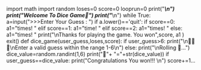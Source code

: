 import math
import random
loses=0
score=0
looprun=0
print("_________\n")
print("Welcome To Dice Game🎲")
print("_________\n")
while True:
  a=input(">>>Enter Your Guess :  ")
  if a.lower()=='quit':
    if score==0:
      a1="times! "
    elif score==1:
      a1="time! "
    elif score==2:
      a1="times! "
    else:
      a1="times! "
    print("\nThanks for playing the game. You won",score, a1 )
    exit()
  def dice_game(user_guess,loses,score):
    if user_guess>6:
      print("\n🚫🚫🚫\nEnter a valid guess within the range 1-6\n")
    else:
      print("\nRolling 🎲...")
      dice_value=random.randint(1,6)
      print("🎲"+ "="+str(dice_value))
      if user_guess==dice_value:
        print("Congratulations You won!!! \n")
        score+=1…
